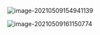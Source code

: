 ![image-20210509154941139](https://i.loli.net/2021/05/09/PQSw4JBjLrDvTmb.png)

![image-20210509161150774](https://i.loli.net/2021/05/09/mNtypQre5inkqLB.png)